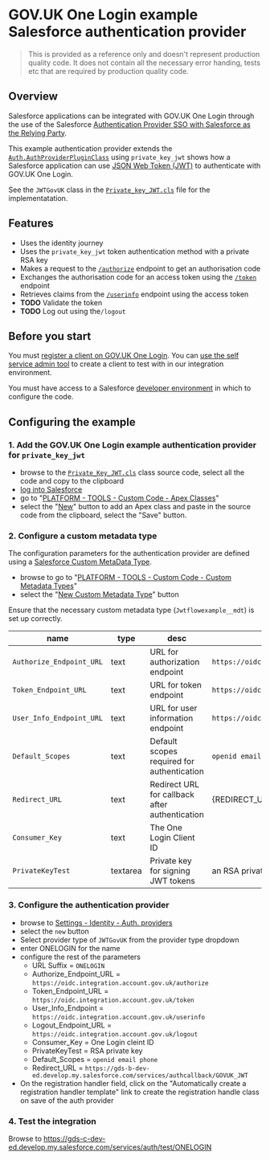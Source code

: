 # GOV.UK One Login example Salesforce authentication provider

> This is provided as a reference only and doesn't represent production quality code. It does not contain all the necessary error handing, tests etc that are required by production quality code.


## Overview

 Salesforce applications can be integrated with GOV.UK One Login through the use of the Salesforce [Authentication Provider SSO with Salesforce as the Relying Party](https://help.salesforce.com/s/articleView?id=sf.sso_authentication_providers.htm&type=5).
 
 This example authentication provider extends the [`Auth.AuthProviderPluginClass`](https://developer.salesforce.com/docs/atlas.en-us.apexref.meta/apexref/apex_class_Auth_AuthProviderPluginClass.htm) using `private_key_jwt` shows how a Salesforce application can use [JSON Web Token (JWT)](https://en.wikipedia.org/wiki/JSON_Web_Token) to authenticate with GOV.UK One Login. 
 
 See the `JWTGovUK` class in the [`Private_key_JWT.cls`](Private_key_JWT.cls) file for the implementatation.

## Features
- Uses the identity journey
- Uses the `private_key_jwt` token authentication method with a private RSA key
- Makes a request to the [`/authorize`](https://docs.sign-in.service.gov.uk/integrate-with-integration-environment/authenticate-your-user/#make-a-request-to-the-authorize-endpoint) endpoint to get an authorisation code
- Exchanges the authorisation code for an access token using the [`/token`](https://docs.sign-in.service.gov.uk/integrate-with-integration-environment/authenticate-your-user/#make-a-token-request) endpoint
- Retrieves claims from the [`/userinfo`](https://docs.sign-in.service.gov.uk/integrate-with-integration-environment/authenticate-your-user/#retrieve-user-information) endpoint using the access token
- **TODO** Validate the token
- **TODO** Log out using the`/logout` 

## Before you start
You must [register a client on GOV.UK One Login](https://docs.sign-in.service.gov.uk/before-integrating/set-up-your-service-s-configuration/#register-your-service-to-use-gov-uk-one-login). You can [use the self service admin tool](https://admin.sign-in.service.gov.uk/register/enter-email-address) to create a client to test with in our integration environment.

You must have access to a Salesforce [developer environment](https://developer.salesforce.com/) in which to configure the code.

## Configuring the example


### 1. Add the  GOV.UK One Login example authentication provider for `private_key_jwt`

- browse to the [`Private_Key_JWT.cls`](https://raw.githubusercontent.com/govuk-one-login/rp-reference/main/clients/Apex-SalesForce/Private_Key_JWT.cls) class source code, select all the code and copy to the clipboard
- [log into Salesforce](https://developer.salesforce.com)
- go to "[PLATFORM - TOOLS - Custom Code - Apex Classes](https://gds-c-dev-ed.develop.lightning.force.com/lightning/setup/ApexClasses/home)"
- select the "[New](https://gds-c-dev-ed.develop.lightning.force.com/lightning/setup/ApexClasses/page?address=%2Fsetup%2Fbuild%2FeditApexClass.apexp%3FretURL%3D%252Fsetup%252Fbuild%252FlistApexClass.apexp%26sfdcIFrameOrigin%3Dhttps%253A%252F%252Fgds-c-dev-ed.develop.lightning.force.com%26clc%3D1)" button to add an Apex class and paste in the source code from the clipboard, select the "Save" button.

### 2. Configure a custom metadata type

The configuration parameters for the authentication provider are defined using a [Salesforce Custom MetaData Type](https://help.salesforce.com/s/articleView?id=sf.custommetadatatypes_overview.htm&type=5).


- browse to go to "[PLATFORM - TOOLS - Custom Code - Custom Metadata Types](https://gds-c-dev-ed.develop.lightning.force.com/lightning/setup/CustomMetadata/home)"
- select the "[New Custom Metadata Type](https://gds-c-dev-ed.develop.lightning.force.com/lightning/setup/CustomMetadata/page?address=%2F01I%2Fe%3Fsetupid%3DCustomMetadata%26retURL%3D%252F_ui%252Fplatform%252Fui%252Fschema%252Fwizard%252Fentity%252FCustomMetadataTypeListPage%253FretURL%253D%25252Fsetup%25252Fhome%2526appLayout%253Dsetup%2526tour%253D%2526isdtp%253Dp1%2526sfdcIFrameOrigin%253Dhttps%25253A%25252F%25252Fgds-c-dev-ed.develop.lightning.force.com%2526sfdcIFrameHost%253Dweb%2526nonce%253D2717ed99b68d45fb9cea311a523e7da2aa1aec600fe219c6d7b4f5f4e83ff874%2526ltn_app_id%253D%2526clc%253D1)" button

Ensure that the necessary custom metadata type  (`Jwtflowexample__mdt`) is set up correctly.
  
|name | type |desc|value|
|-----|------|----|-----|
|`Authorize_Endpoint_URL`| text |URL for authorization endpoint| `https://oidc.integration.account.gov.uk/authorize` |
|`Token_Endpoint_URL` | text | URL for token endpoint| `https://oidc.integration.account.gov.uk/token` |
|`User_Info_Endpoint_URL` | text|  URL for user information endpoint| `https://oidc.integration.account.gov.uk/userinfo` |
|`Default_Scopes` | text| Default scopes required for authentication| `openid email phone` |
|`Redirect_URL` | text |Redirect URL for callback after authentication| {REDIRECT_URI} |
|`Consumer_Key`| text| The One Login Client ID ||
|`PrivateKeyTest` | textarea | Private key for signing JWT tokens| an RSA private key |


### 3. Configure the authentication provider

- browse to [Settings - Identity - Auth. providers](https://gds-c-dev-ed.develop.lightning.force.com/lightning/setup/AuthProviders/home)
- select the `new` button
- Select provider type of `JWTGovUK` from the provider type dropdown
- enter ONELOGIN for the name
- configure the rest of the parameters
  - URL Suffix = `ONELOGIN` 
  - Authorize_Endpoint_URL = 	`https://oidc.integration.account.gov.uk/authorize`
  - Token_Endpoint_URL	= `https://oidc.integration.account.gov.uk/token`
  - User_Info_Endpoint	= `https://oidc.integration.account.gov.uk/userinfo`
  - Logout_Endpoint_URL	= `https://oidc.integration.account.gov.uk/logout`
  - Consumer_Key	= One Login cleint ID
  - PrivateKeyTest	= RSA private key
  - Default_Scopes	= `openid email phone`
  - Redirect_URL	= `https://gds-b-dev-ed.develop.my.salesforce.com/services/authcallback/GOVUK_JWT` 
- On the registration handler field, click on the "Automatically create a registration handler template" link to create the registration handle class on save of the auth provider


### 4. Test the integration

Browse to https://gds-c-dev-ed.develop.my.salesforce.com/services/auth/test/ONELOGIN 

